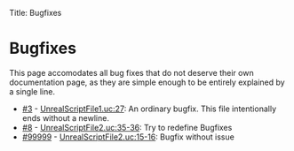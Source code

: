 Title: Bugfixes

<h1>Bugfixes</h1>

This page accomodates all bug fixes that do not deserve their own documentation page, as they are simple enough to be entirely explained by a single line.

* [#3](https://github.com/X2CommunityCore/X2WOTCCommunityHighlander/issues/3) - [UnrealScriptFile1.uc:27](https://github.com/X2CommunityCore/X2WOTCCommunityHighlander/blob/master/test_src/UnrealScriptFile1.uc#L27): An ordinary bugfix. This file intentionally ends without a newline.
* [#8](https://github.com/X2CommunityCore/X2WOTCCommunityHighlander/issues/8) - [UnrealScriptFile2.uc:35-36](https://github.com/X2CommunityCore/X2WOTCCommunityHighlander/blob/master/test_src/UnrealScriptFile2.uc#L35-L36): Try to redefine Bugfixes
* [#99999](https://github.com/X2CommunityCore/X2WOTCCommunityHighlander/issues/99999) - [UnrealScriptFile2.uc:15-16](https://github.com/X2CommunityCore/X2WOTCCommunityHighlander/blob/master/test_src/UnrealScriptFile2.uc#L15-L16): Bugfix without issue
